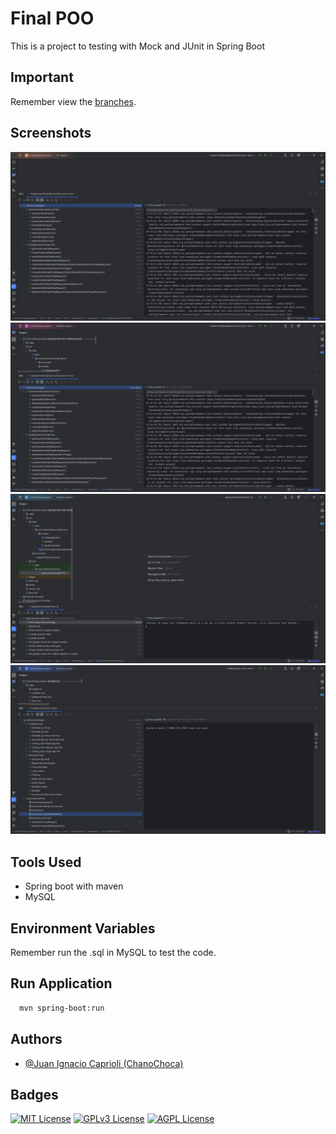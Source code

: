 # Final POO

This is a project to testing with Mock and JUnit in Spring Boot

## Important
Remember view the [branches](https://github.com/ChanoChoca/SpringBootTesting/branches).

## Screenshots

![Test Screenshot](src/main/resources/images/1.png)
![Test Screenshot](src/main/resources/images/2.png)
![Test Screenshot](src/main/resources/images/3.png)
![Test Screenshot](src/main/resources/images/4.png)


## Tools Used

- Spring boot with maven
- MySQL


## Environment Variables

Remember run the .sql in MySQL to test the code.


## Run Application

```bash
  mvn spring-boot:run
```

## Authors

- [@Juan Ignacio Caprioli (ChanoChoca)](https://github.com/ChanoChoca)


## Badges

[//]: # (Add badges from somewhere like: [shields.io]&#40;https://shields.io/&#41;)

[![MIT License](https://img.shields.io/badge/License-MIT-green.svg)](https://choosealicense.com/licenses/mit/)
[![GPLv3 License](https://img.shields.io/badge/License-GPL%20v3-yellow.svg)](https://opensource.org/licenses/)
[![AGPL License](https://img.shields.io/badge/license-AGPL-blue.svg)](http://www.gnu.org/licenses/agpl-3.0)
